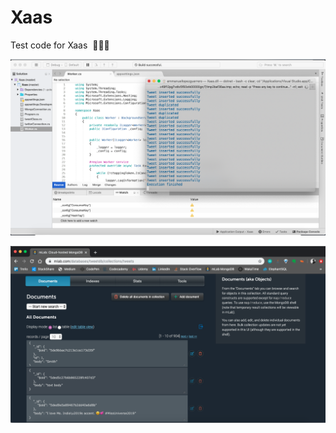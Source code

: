 # Xaas
Test code for Xaas  👨🏻‍💻



![Alt text](https://github.com/manelpz/Xaas/blob/master/Screen%20Shot%202019-12-08%20at%2022.27.44.png "Worker service catching tweets")


![Alt text](https://github.com/manelpz/Xaas/blob/master/Screen%20Shot%202019-12-08%20at%2022.28.20.png "tweets inserted in MongoDB")
